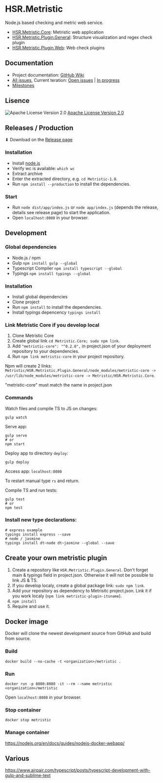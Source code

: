 # HSR.Metristic
Node.js based checking and metric web service.

* [HSR.Metristic.Core](https://github.com/wasabideveloper/HSR.Metristic.Core): Metristic web application
* [HSR.Metristic.Plugin.General](https://github.com/wasabideveloper/HSR.Metristic.Plugin.General): Structure visualization and regex check plugin
* [HSR.Metristic.Plugin.Web](https://github.com/wasabideveloper/HSR.Metristic.Plugin.Web): Web check plugins


## Documentation

* Project documentation: [GitHub Wiki](https://github.com/wasabideveloper/HSR.Metristic/wiki)
* [All issues](https://github.com/wasabideveloper/HSR.Metristic/issues), Current teration: [Open issues](https://github.com/wasabideveloper/HSR.Metristic/issues?q=is%3Aopen+is%3Aissue+milestone%3A%2A+no%3Aassignee) | [In progress](https://github.com/wasabideveloper/HSR.Metristic/issues?utf8=%E2%9C%93&q=is%3Aopen%20is%3Aissue%20milestone%3A*%20assignee%3A*)
* [Milestones](https://github.com/wasabideveloper/HSR.Metristic/milestones)


## Lisence
![Apache License Version 2.0](https://www.apache.org/img/asf_logo.png)
[Apache License Version 2.0](./LICENSE)


## Releases / Production

⬇ Download on the [Release page](https://github.com/wasabideveloper/HSR.Metristic/releases)

### Installation

* Install [node.js](https://nodejs.org/en/)
* Verify wc is available: `which wc`
* Extract archive
* Enter the extracted directory, e.g. `cd Metristic-1.0`.
* Run `npm install --production` to install the dependencies.

### Start

* Run `node dist/app/index.js` or `node app/index.js` (depends the release, details see release page) to start the application.
* Open `localhost:8080` in your browser.


## Development

### Global dependencies

* Node.js / npm
* Gulp `npm install gulp --global`
* Typescript Compiler `npm install typescript --global`
* Typings `npm install typings --global`

### Installation

* Install global dependencies
* Clone project
* Run `npm install` to install the dependencies.
* Install typings depencency `typings install`

### Link Metristic Core if you develop local

1. Clone Metristic Core
2. Create global link `cd Metristic.Core; sudo npm link`.
3. Add `"metristic-core": "^0.2.0",` in project.json of your deployment repository to your dependencies.
4. Run `npm link metristic-core` in your project repository.

Npm will create 2 links: `Metristic/HSR.Metristic.Plugin.General/node_modules/metristic-core -> /usr/lib/node_modules/metristic-core -> Metristic/HSR.Metristic.Core`.

"metristic-core" must match the name in project.json


### Commands

Watch files and compile TS to JS on changes:
```shell
gulp watch
```
Serve app:
```shell
gulp serve
# or
npm start
```
Deploy app to directory `deploy`:
```shell
gulp deploy
```
Access app:
`localhost:8080`

To restart manual type `rs` and return.

Compile TS and run tests:
```shell
gulp test
# or
npm test
```

### Install new type declarations:
```shell
# express example
typings install express --save
# node / jasmine
typings install dt~node dt~jasmine --global --save
```


## Create your own metristic plugin

1. Create a repository like `HSR.Metristic.Plugin.General`. Don't forget main & typings field in project.json. Otherwise it will not be possible to link JS & TS.
2. If you develop localy, create a global package link: `sudo npm link`.
3. Add your repository as dependency to Metrisitc project.json. Link it if you work localy (`npm link metristic-plugin-itsname`).
4. `npm install`
5. Require and use it.


## Docker image

Docker will clone the newest development source from GitHub and build from source.

### Build

```shell
docker build --no-cache -t <organization>/metristic .
```

### Run

```shell
docker run -p 8080:8080 -it --rm --name metristic <organization>/metristic
```
Open `localhost:8080` in your browser.

### Stop container

```shell
docker stop metristic
```

### Manage container

https://nodejs.org/en/docs/guides/nodejs-docker-webapp/


## Various

https://www.airpair.com/typescript/posts/typescript-development-with-gulp-and-sublime-text
